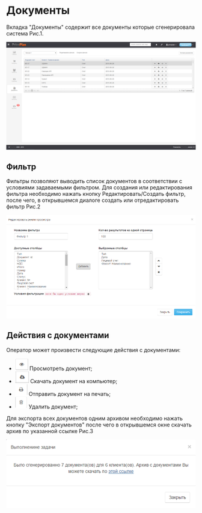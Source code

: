 # Документы

Вкладка "Документы" содержит все документы которые сгенерировала система Рис.1.  

![](dokumenti1.png)  

## Фильтр  
Фильтры позволяют выводить список документов в соответствии с условиями задаваемыми фильтром. Для создания или редактирования фильтра необходимо нажать кнопку Редактировать/Создать фильтр, после чего, в открывшемся диалоге создать или отредактировать фильтр Рис.2  

![](dokumenti2.png)

## Действия с документами  
Оператор может произвести следующие действия с документами:  
* ![](dokumenti4.png) Просмотреть документ;  
* ![](dokumenti5.png) Скачать документ на компьютер;  
* ![](dokumenti6.png) Отправить документ на печать;  
* ![](dokumenti7.png) Удалить документ;  

Для экспорта всех документов одним архивом необходимо нажать кнопку "Экспорт документов" после чего в открывшемся окне скачать архив по указанной ссылке Рис.3  
 
![](dokumenti3.png)  


  
